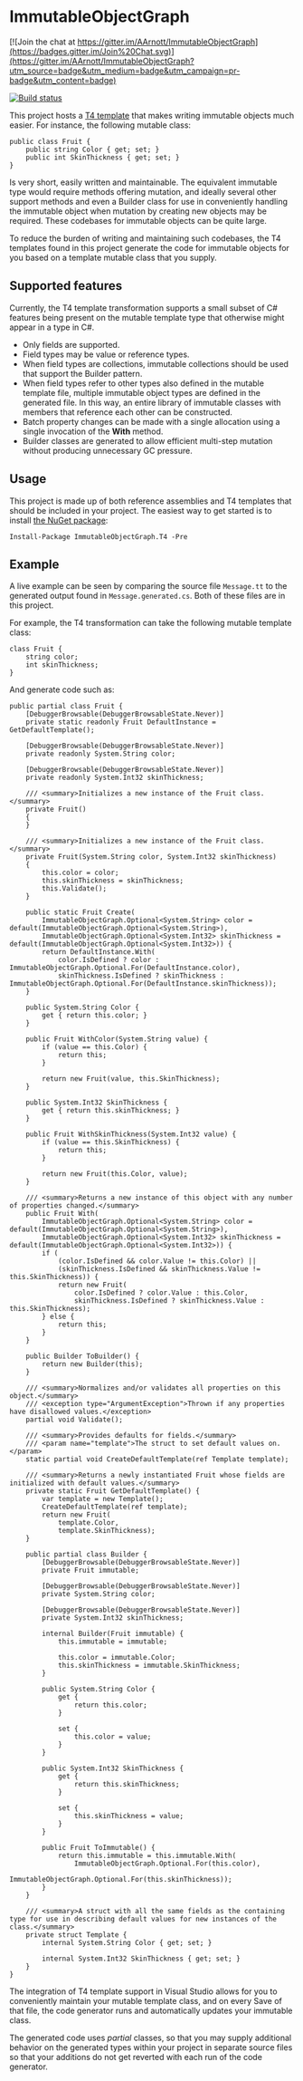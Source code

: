 ImmutableObjectGraph
=======================

[![Join the chat at https://gitter.im/AArnott/ImmutableObjectGraph](https://badges.gitter.im/Join%20Chat.svg)](https://gitter.im/AArnott/ImmutableObjectGraph?utm_source=badge&utm_medium=badge&utm_campaign=pr-badge&utm_content=badge)

[![Build status](https://ci.appveyor.com/api/projects/status/sc0w4vlceulc2try?svg=true)](https://ci.appveyor.com/project/AArnott/immutableobjectgraph)

This project hosts a [T4 template][1] that makes writing immutable objects
much easier. For instance, the following mutable class:

    public class Fruit {
        public string Color { get; set; }
        public int SkinThickness { get; set; }
    }

Is very short, easily written and maintainable. The equivalent immutable
type would require methods offering mutation, and ideally several other
support methods and even a Builder class for use in conveniently handling
the immutable object when mutation by creating new objects may be required.
These codebases for immutable objects can be quite large.

To reduce the burden of writing and maintaining such codebases, the
T4 templates found in this project generate the code for immutable objects
for you based on a template mutable class that you supply. 

Supported features
------------------
Currently, the T4 template transformation supports a small subset of C#
features being present on the mutable template type that otherwise might
appear in a type in C#. 

 * Only fields are supported. 
 * Field types may be value or reference types.
 * When field types are collections, immutable collections should be used that
   support the Builder pattern.
 * When field types refer to other types also defined in the mutable template
   file, multiple immutable object types are defined in the generated file.
   In this way, an entire library of immutable classes with members that
   reference each other can be constructed.
 * Batch property changes can be made with a single allocation using a single
   invocation of the **With** method.
 * Builder classes are generated to allow efficient multi-step mutation
   without producing unnecessary GC pressure.

Usage
-----
This project is made up of both reference assemblies and T4 templates that
should be included in your project. The easiest way to get started is to
install [the NuGet package][2]:

    Install-Package ImmutableObjectGraph.T4 -Pre

Example
-------
A live example can be seen by comparing the source file `Message.tt` to the 
generated output found in `Message.generated.cs`. Both of these files are in 
this project.

For example, the T4 transformation can take the following mutable template class:

    class Fruit {
        string color;
        int skinThickness;
    }

And generate code such as:

    public partial class Fruit {
        [DebuggerBrowsable(DebuggerBrowsableState.Never)]
        private static readonly Fruit DefaultInstance = GetDefaultTemplate();
    
        [DebuggerBrowsable(DebuggerBrowsableState.Never)]
        private readonly System.String color;
    
        [DebuggerBrowsable(DebuggerBrowsableState.Never)]
        private readonly System.Int32 skinThickness;
    
        /// <summary>Initializes a new instance of the Fruit class.</summary>
        private Fruit()
        {
        }
    
        /// <summary>Initializes a new instance of the Fruit class.</summary>
        private Fruit(System.String color, System.Int32 skinThickness)
        {
            this.color = color;
            this.skinThickness = skinThickness;
            this.Validate();
        }
    
        public static Fruit Create(
            ImmutableObjectGraph.Optional<System.String> color = default(ImmutableObjectGraph.Optional<System.String>), 
            ImmutableObjectGraph.Optional<System.Int32> skinThickness = default(ImmutableObjectGraph.Optional<System.Int32>)) {
            return DefaultInstance.With(
                color.IsDefined ? color : ImmutableObjectGraph.Optional.For(DefaultInstance.color), 
                skinThickness.IsDefined ? skinThickness : ImmutableObjectGraph.Optional.For(DefaultInstance.skinThickness));
        }
    
        public System.String Color {
            get { return this.color; }
        }
    
        public Fruit WithColor(System.String value) {
            if (value == this.Color) {
                return this;
            }
    
            return new Fruit(value, this.SkinThickness);
        }
    
        public System.Int32 SkinThickness {
            get { return this.skinThickness; }
        }
    
        public Fruit WithSkinThickness(System.Int32 value) {
            if (value == this.SkinThickness) {
                return this;
            }
    
            return new Fruit(this.Color, value);
        }
    
        /// <summary>Returns a new instance of this object with any number of properties changed.</summary>
        public Fruit With(
            ImmutableObjectGraph.Optional<System.String> color = default(ImmutableObjectGraph.Optional<System.String>), 
            ImmutableObjectGraph.Optional<System.Int32> skinThickness = default(ImmutableObjectGraph.Optional<System.Int32>)) {
            if (
                (color.IsDefined && color.Value != this.Color) || 
                (skinThickness.IsDefined && skinThickness.Value != this.SkinThickness)) {
                return new Fruit(
                    color.IsDefined ? color.Value : this.Color,
                    skinThickness.IsDefined ? skinThickness.Value : this.SkinThickness);
            } else {
                return this;
            }
        }
    
        public Builder ToBuilder() {
            return new Builder(this);
        }
    
        /// <summary>Normalizes and/or validates all properties on this object.</summary>
        /// <exception type="ArgumentException">Thrown if any properties have disallowed values.</exception>
        partial void Validate();
    
        /// <summary>Provides defaults for fields.</summary>
        /// <param name="template">The struct to set default values on.</param>
        static partial void CreateDefaultTemplate(ref Template template);
    
        /// <summary>Returns a newly instantiated Fruit whose fields are initialized with default values.</summary>
        private static Fruit GetDefaultTemplate() {
            var template = new Template();
            CreateDefaultTemplate(ref template);
            return new Fruit(
                template.Color, 
                template.SkinThickness);
        }
    
        public partial class Builder {
            [DebuggerBrowsable(DebuggerBrowsableState.Never)]
            private Fruit immutable;
    
            [DebuggerBrowsable(DebuggerBrowsableState.Never)]
            private System.String color;
    
            [DebuggerBrowsable(DebuggerBrowsableState.Never)]
            private System.Int32 skinThickness;
    
            internal Builder(Fruit immutable) {
                this.immutable = immutable;
    
                this.color = immutable.Color;
                this.skinThickness = immutable.SkinThickness;
            }
    
            public System.String Color {
                get {
                    return this.color;
                }
    
                set {
                    this.color = value;
                }
            }
    
            public System.Int32 SkinThickness {
                get {
                    return this.skinThickness;
                }
    
                set {
                    this.skinThickness = value;
                }
            }
    
            public Fruit ToImmutable() {
                return this.immutable = this.immutable.With(
                    ImmutableObjectGraph.Optional.For(this.color),
                    ImmutableObjectGraph.Optional.For(this.skinThickness));
            }
        }
    
        /// <summary>A struct with all the same fields as the containing type for use in describing default values for new instances of the class.</summary>
        private struct Template {
            internal System.String Color { get; set; }
    
            internal System.Int32 SkinThickness { get; set; }
        }
    }


The integration of T4 template support in Visual Studio allows for you to
conveniently maintain your mutable template class, and on every Save
of that file, the code generator runs and automatically updates your
immutable class. 

The generated code uses *partial* classes, so that you may supply additional
behavior on the generated types within your project in separate source files
so that your additions do not get reverted with each run of the code
generator.

  [1]: http://www.bing.com/search?setmkt=en-US&q=visual+studio+t4
  [2]: https://www.nuget.org/packages/immutableobjectgraph.t4
  
